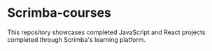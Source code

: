 # Scrimba-courses
This repository showcases completed JavaScript and React projects completed through Scrimba's learning platform.
